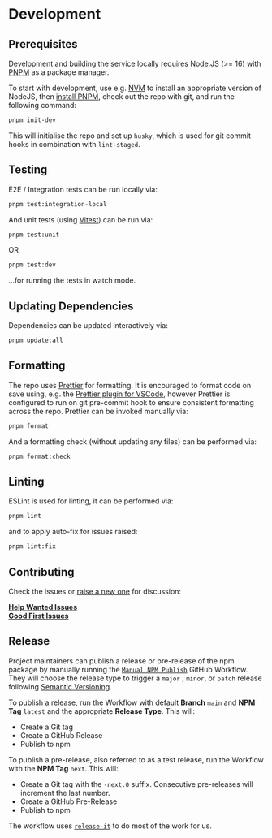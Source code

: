 # Development

## Prerequisites

Development and building the service locally requires [Node.JS](https://nodejs.org) (>= 16) with [PNPM](https://pnpm.io) as a package manager.

To start with development, use e.g. [NVM](https://github.com/nvm-sh/nvm) to install an appropriate version of NodeJS, then [install PNPM](https://pnpm.io/installation), check out the repo with git, and run the following command:

```bash
pnpm init-dev
```

This will initialise the repo and set up `husky`, which is used for git commit hooks in combination with `lint-staged`.

## Testing

E2E / Integration tests can be run locally via:

```bash
pnpm test:integration-local
```

And unit tests (using [Vitest](https://vitest.dev/)) can be run via:

```bash
pnpm test:unit
```

OR

```bash
pnpm test:dev
```

...for running the tests in watch mode.

## Updating Dependencies

Dependencies can be updated interactively via:

```bash
pnpm update:all
```

## Formatting

The repo uses [Prettier](https://prettier.io) for formatting. It is encouraged to format code on save using, e.g. the [Prettier plugin for VSCode](https://marketplace.visualstudio.com/items?itemName=esbenp.prettier-vscode), however Prettier is configured to run on git pre-commit hook to ensure consistent formatting across the repo. Prettier can be invoked manually via:

```bash
pnpm format
```

And a formatting check (without updating any files) can be performed via:

```bash
pnpm format:check
```

## Linting

ESLint is used for linting, it can be performed via:

```bash
pnpm lint
```

and to apply auto-fix for issues raised:

```bash
pnpm lint:fix
```

## Contributing

Check the issues or [raise a new one](https://github.com/webdriverio-community/wdio-electron-service/issues/new) for discussion:

**[Help Wanted Issues](https://github.com/webdriverio-community/wdio-electron-service/issues?q=is%3Aissue+is%3Aopen+sort%3Aupdated-desc+label%3A%22help+wanted%22)** \
**[Good First Issues](https://github.com/webdriverio-community/wdio-electron-service/issues?q=is%3Aissue+is%3Aopen+sort%3Aupdated-desc+label%3A%22good+first+issue%22)**

## Release

Project maintainers can publish a release or pre-release of the npm package by manually running the [`Manual NPM Publish`](https://github.com/webdriverio-community/wdio-electron-service/actions/workflows/release.yml) GitHub Workflow. They will choose the release type to trigger a `major` , `minor`, or `patch` release following [Semantic Versioning](https://semver.org/).

To publish a release, run the Workflow with default **Branch** `main` and **NPM Tag** `latest` and the appropriate **Release Type**. This will:

* Create a Git tag
* Create a GitHub Release
* Publish to npm

To publish a pre-release, also referred to as a test release, run the Workflow with the **NPM Tag** `next`. This will:

* Create a Git tag with the `-next.0` suffix. Consecutive pre-releases will increment the last number.
* Create a GitHub Pre-Release
* Publish to npm

The workflow uses [`release-it`](https://github.com/release-it/release-it?tab=readme-ov-file#release-it-) to do most of the work for us.
